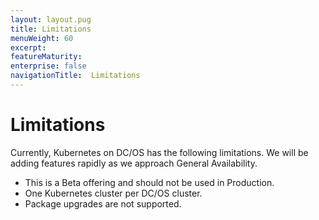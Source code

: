 ```yaml
---
layout: layout.pug
title: Limitations
menuWeight: 60
excerpt:
featureMaturity:
enterprise: false
navigationTitle:  Limitations
---
```


# Limitations

Currently, Kubernetes on DC/OS has the following limitations. We will be adding features rapidly as we approach General Availability.

* This is a Beta offering and should not be used in Production.
* One Kubernetes cluster per DC/OS cluster.
* Package upgrades are not supported.
